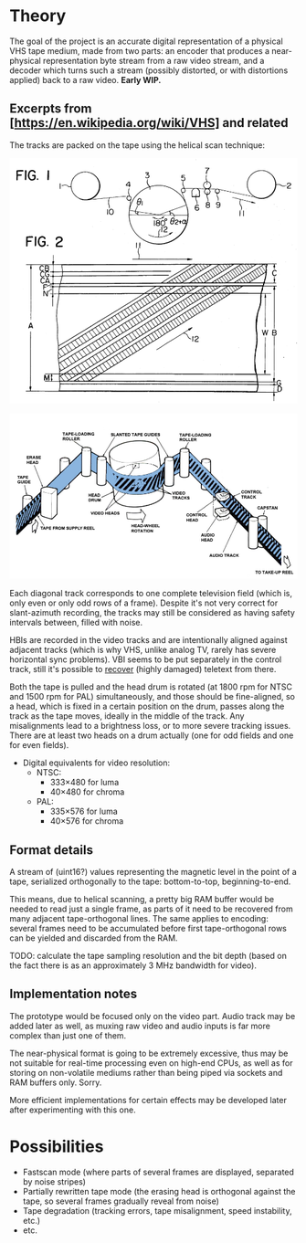 # Theory

The goal of the project is an accurate digital representation of a physical VHS tape medium, made from two parts: an encoder that produces a near-physical representation byte stream from a raw video stream, and a decoder which turns such a stream (possibly distorted, or with distortions applied) back to a raw video. **Early WIP.**

## Excerpts from [https://en.wikipedia.org/wiki/VHS] and related

The tracks are packed on the tape using the helical scan technique:

![Magnetic recording diagram](static/Magnetic_recording_diagram_Us004390906-002.png)

![VHS diagonal helical recording](static/VHS-diagonal-helical-recording.jpg)

Each diagonal track corresponds to one complete television field (which is, only even or only odd rows of a frame). Despite it's not very correct for slant-azimuth recording, the tracks may still be considered as having safety intervals between, filled with noise.

HBIs are recorded in the video tracks and are intentionally aligned against adjacent tracks (which is why VHS, unlike analog TV, rarely has severe horizontal sync problems). VBI seems to be put separately in the control track, still it's possible to [recover](https://github.com/ali1234/vhs-teletext) (highly damaged) teletext from there.

Both the tape is pulled and the head drum is rotated (at 1800 rpm for NTSC and 1500 rpm for PAL) simultaneously, and those should be fine-aligned, so a head, which is fixed in a certain position on the drum, passes along the track as the tape moves, ideally in the middle of the track. Any misalignments lead to a brightness loss, or to more severe tracking issues. There are at least two heads on a drum actually (one for odd fields and one for even fields).

* Digital equivalents for video resolution:
  * NTSC:
    * 333×480 for luma
    * 40×480 for chroma
  * PAL:
    * 335×576 for luma
    * 40×576 for chroma

## Format details

A stream of (uint16?) values representing the magnetic level in the point of a tape, serialized orthogonally to the tape: bottom-to-top, beginning-to-end.

This means, due to helical scanning, a pretty big RAM buffer would be needed to read just a single frame, as parts of it need to be recovered from many adjacent tape-orthogonal lines. The same applies to encoding: several frames need to be accumulated before first tape-orthogonal rows can be yielded and discarded from the RAM.

TODO: calculate the tape sampling resolution and the bit depth (based on the fact there is as an approximately 3 MHz bandwidth for video).

## Implementation notes

The prototype would be focused only on the video part. Audio track may be added later as well, as muxing raw video and audio inputs is far more complex than just one of them.

The near-physical format is going to be extremely excessive, thus may be not suitable for real-time processing even on high-end CPUs, as well as for storing on non-volatile mediums rather than being piped via sockets and RAM buffers only. Sorry.

More efficient implementations for certain effects may be developed later after experimenting with this one.

# Possibilities

* Fastscan mode (where parts of several frames are displayed, separated by noise stripes)
* Partially rewritten tape mode (the erasing head is orthogonal against the tape, so several frames gradually reveal from noise)
* Tape degradation (tracking errors, tape misalignment, speed instability, etc.)
* etc.
